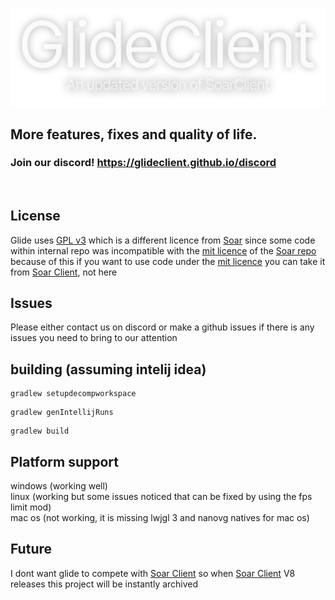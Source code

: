 <p align="center">
  <img src="/.github/assets/GlideClientLogo.png" alt="Glide Client. An updated version of Soar client" title="GlideClient">
</p>

## More features, fixes and quality of life.
### Join our discord! https://glideclient.github.io/discord
<br>


## License 
Glide uses [GPL v3](https://github.com/GlideClient/client/blob/main/LICENSE) which is a different licence from [Soar](https://github.com/Soar-Client/Legacy-SoarClient) since some code within internal repo was incompatible with the [mit licence](https://github.com/Soar-Client/Legacy-SoarClient/blob/main/LICENSE) of the [Soar repo](https://github.com/Soar-Client/Legacy-SoarClient) because of this if you want to use code under the [mit licence](https://github.com/Soar-Client/Legacy-SoarClient/blob/main/LICENSE) you can take it from [Soar Client](https://github.com/Soar-Client/Legacy-SoarClient), not here

## Issues
Please either contact us on discord or make a github issues if there is any issues you need to bring to our attention

## building (assuming intelij idea)
```
gradlew setupdecompworkspace
```
```
gradlew genIntellijRuns
```
```
gradlew build
```

## Platform support
windows (working well) <br>
linux (working but some issues noticed that can be fixed by using the fps limit mod) <br>
mac os (not working, it is missing lwjgl 3 and nanovg natives for mac os)

## Future
I dont want glide to compete with [Soar Client](https://github.com/Soar-Client/Legacy-SoarClient) so when [Soar Client](https://github.com/Soar-Client/Legacy-SoarClient) V8 releases this project will be instantly archived 





